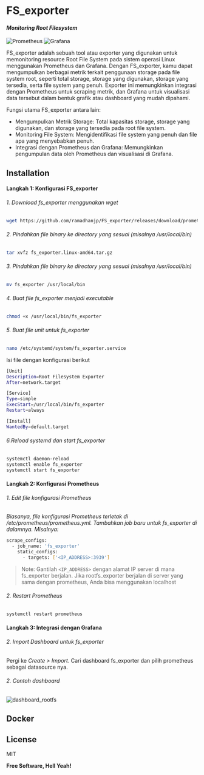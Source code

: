 # FS_exporter
#### _Monitoring Root Filesystem_

![Prometheus](https://img.shields.io/badge/Prometheus-E6522C?style=for-the-badge&logo=Prometheus&logoColor=white) ![Grafana](https://img.shields.io/badge/grafana-%23F46800.svg?style=for-the-badge&logo=grafana&logoColor=white)

FS_exporter adalah sebuah tool atau exporter yang digunakan untuk memonitoring resource Root File System pada sistem operasi Linux menggunakan Prometheus dan Grafana. Dengan FS_exporter, kamu dapat mengumpulkan berbagai metrik terkait penggunaan storage pada file system root, seperti total storage, storage yang digunakan, storage yang tersedia, serta file system yang penuh. Exporter ini memungkinkan integrasi dengan Prometheus untuk scraping metrik, dan Grafana untuk visualisasi data tersebut dalam bentuk grafik atau dashboard yang mudah dipahami.

Fungsi utama FS_exporter antara lain:
- Mengumpulkan Metrik Storage: Total kapasitas storage, storage yang digunakan, dan storage yang tersedia pada root file system.
- Monitoring File System: Mengidentifikasi file system yang penuh dan file apa yang menyebabkan penuh.
- Integrasi dengan Prometheus dan Grafana: Memungkinkan pengumpulan data oleh Prometheus dan visualisasi di Grafana.

## Installation
#### Langkah 1: Konfigurasi FS_exporter
###### 1. Download *fs_exporter* menggunakan wget

```sh
wget https://github.com/ramadhanjp/FS_exporter/releases/download/prometheus/fs_exporter.linux-amd64.tar.gz
```

###### 2. Pindahkan file binary ke directory yang sesuai (misalnya /usr/local/bin)

```sh
tar xvfz fs_exporter.linux-amd64.tar.gz
```
###### 3. Pindahkan file binary ke directory yang sesuai (misalnya /usr/local/bin)

```sh
mv fs_exporter /usr/local/bin
```
###### 4. Buat file *fs_exporter* menjadi executable
```sh
chmod +x /usr/local/bin/fs_exporter
```
###### 5. Buat file unit untuk fs_exporter
```sh
nano /etc/systemd/system/fs_exporter.service
```
Isi file dengan konfigurasi berikut
```sh
[Unit]
Description=Root Filesystem Exporter
After=network.target

[Service]
Type=simple
ExecStart=/usr/local/bin/fs_exporter
Restart=always

[Install]
WantedBy=default.target
```
###### 6.Reload systemd dan start *fs_exporter*
```sh
systemctl daemon-reload
systemctl enable fs_exporter
systemctl start fs_exporter
```
#### Langkah 2: Konfigurasi Prometheus
###### 1. Edit file konfigurasi Prometheus
*Biasanya, file konfigurasi Prometheus terletak di /etc/prometheus/prometheus.yml. Tambahkan job baru untuk fs_exporter di dalamnya. Misalnya:*
```sh
scrape_configs:
  - job_name: 'fs_exporter'
    static_configs:
      - targets: ['<IP_ADDRESS>:3939']
```
> Note: Gantilah `<IP_ADDRESS>` dengan alamat IP server di mana fs_exporter berjalan. Jika rootfs_exporter berjalan di server yang sama dengan prometheus, Anda bisa menggunakan localhost

###### 2. Restart Prometheus
```sh
systemctl restart prometheus
```

#### Langkah 3: Integrasi dengan Grafana
###### 2. Import Dashboard untuk fs_exporter
Pergi ke *Create > Import*. Cari dashboard fs_exporter dan pilih prometheus sebagai datasource nya.

###### 2. Contoh dashboard 
![dashboard_rootfs](https://github.com/ramadhanjp/RootFS_exporter/assets/173976735/1477bdeb-720b-4c17-a4f8-e6626eaee7ac)



## Docker



## License

MIT

**Free Software, Hell Yeah!**

[//]: # (These are reference links used in the body of this note and get stripped out when the markdown processor does its job. There is no need to format nicely because it shouldn't be seen. Thanks SO - http://stackoverflow.com/questions/4823468/store-comments-in-markdown-syntax)

   [dill]: <https://github.com/joemccann/dillinger>
   [git-repo-url]: <https://github.com/joemccann/dillinger.git>
   [john gruber]: <http://daringfireball.net>
   [df1]: <http://daringfireball.net/projects/markdown/>
   [markdown-it]: <https://github.com/markdown-it/markdown-it>
   [Ace Editor]: <http://ace.ajax.org>
   [node.js]: <http://nodejs.org>
   [Twitter Bootstrap]: <http://twitter.github.com/bootstrap/>
   [jQuery]: <http://jquery.com>
   [@tjholowaychuk]: <http://twitter.com/tjholowaychuk>
   [express]: <http://expressjs.com>
   [AngularJS]: <http://angularjs.org>
   [Gulp]: <http://gulpjs.com>

   [PlDb]: <https://github.com/joemccann/dillinger/tree/master/plugins/dropbox/README.md>
   [PlGh]: <https://github.com/joemccann/dillinger/tree/master/plugins/github/README.md>
   [PlGd]: <https://github.com/joemccann/dillinger/tree/master/plugins/googledrive/README.md>
   [PlOd]: <https://github.com/joemccann/dillinger/tree/master/plugins/onedrive/README.md>
   [PlMe]: <https://github.com/joemccann/dillinger/tree/master/plugins/medium/README.md>
   [PlGa]: <https://github.com/RahulHP/dillinger/blob/master/plugins/googleanalytics/README.md>
